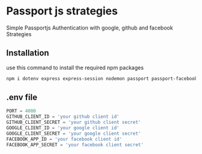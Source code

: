 # Passport js strategies 

Simple Passportjs Authentication with google, github and facebook Strategies

## Installation

use this command to install the required npm packages

```bash
npm i dotenv express express-session nodemon passport passport-facebook passport-google-oauth2 passport-github2
```

## .env file

```python
PORT = 4000
GITHUB_CLIENT_ID = 'your github client id'
GITHUB_CLIENT_SECRET = 'your github client secret'
GOOGLE_CLIENT_ID = 'your google client id'
GOOGLE_CLIENT_SECRET = 'your google client secret'
FACEBOOK_APP_ID = 'your facebook client id'
FACEBOOK_APP_SECRET = 'your facebook client secret'
```

